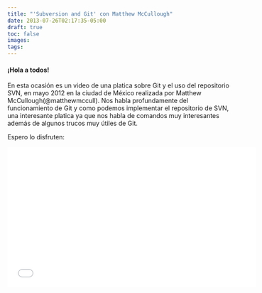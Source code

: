 ```yaml
---
title: "'Subversion and Git' con Matthew McCullough"
date: 2013-07-26T02:17:35-05:00
draft: true
toc: false
images:
tags:
---
```


<h4>¡Hola a todos!</h4>

En esta ocasión es un video de una platica sobre Git y el uso del repositorio SVN, en mayo 2012 en la ciudad de México realizada por Matthew McCullough(@matthewmccull). Nos habla profundamente del funcionamiento de Git y como podemos implementar el repositorio de SVN, una interesante platica ya que nos habla de comandos muy interesantes además de algunos trucos muy útiles de Git.

Espero lo disfruten:

<iframe src="//www.youtube.com/embed/10bPUMtqNmw" height="315" width="560" allowfullscreen="" frameborder="0"></iframe>
